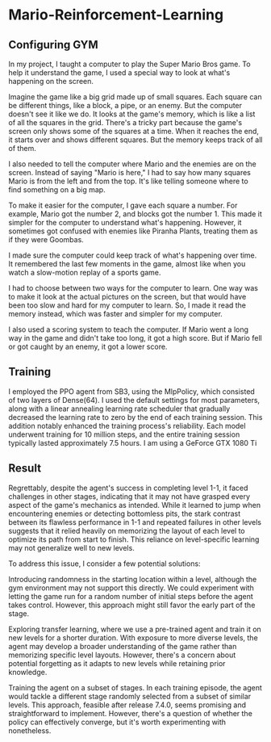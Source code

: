 # Mario-Reinforcement-Learning
## Configuring GYM
In my project, I taught a computer to play the Super Mario Bros game. To help it understand the game, I used a special way to look at what's happening on the screen.

Imagine the game like a big grid made up of small squares. Each square can be different things, like a block, a pipe, or an enemy. But the computer doesn't see it like we do. It looks at the game's memory, which is like a list of all the squares in the grid. There's a tricky part because the game's screen only shows some of the squares at a time. When it reaches the end, it starts over and shows different squares. But the memory keeps track of all of them.

I also needed to tell the computer where Mario and the enemies are on the screen. Instead of saying "Mario is here," I had to say how many squares Mario is from the left and from the top. It's like telling someone where to find something on a big map.

To make it easier for the computer, I gave each square a number. For example, Mario got the number 2, and blocks got the number 1. This made it simpler for the computer to understand what's happening. However, it sometimes got confused with enemies like Piranha Plants, treating them as if they were Goombas.

I made sure the computer could keep track of what's happening over time. It remembered the last few moments in the game, almost like when you watch a slow-motion replay of a sports game.

I had to choose between two ways for the computer to learn. One way was to make it look at the actual pictures on the screen, but that would have been too slow and hard for my computer to learn. So, I made it read the memory instead, which was faster and simpler for my computer.

I also used a scoring system to teach the computer. If Mario went a long way in the game and didn't take too long, it got a high score. But if Mario fell or got caught by an enemy, it got a lower score.


## Training
I employed the PPO agent from SB3, using the MlpPolicy, which consisted of two layers of Dense(64). I used the default settings for most parameters, along with a linear annealing learning rate scheduler that gradually decreased the learning rate to zero by the end of each training session. This addition notably enhanced the training process's reliability. Each model underwent training for 10 million steps, and the entire training session typically lasted approximately 7.5 hours. I am using a GeForce GTX 1080 Ti

## Result

Regrettably, despite the agent's success in completing level 1-1, it faced challenges in other stages, indicating that it may not have grasped every aspect of the game's mechanics as intended. While it learned to jump when encountering enemies or detecting bottomless pits, the stark contrast between its flawless performance in 1-1 and repeated failures in other levels suggests that it relied heavily on memorizing the layout of each level to optimize its path from start to finish. This reliance on level-specific learning may not generalize well to new levels.

To address this issue, I consider a few potential solutions:

Introducing randomness in the starting location within a level, although the gym environment may not support this directly. We could experiment with letting the game run for a random number of initial steps before the agent takes control. However, this approach might still favor the early part of the stage.

Exploring transfer learning, where we use a pre-trained agent and train it on new levels for a shorter duration. With exposure to more diverse levels, the agent may develop a broader understanding of the game rather than memorizing specific level layouts. However, there's a concern about potential forgetting as it adapts to new levels while retaining prior knowledge.

Training the agent on a subset of stages. In each training episode, the agent would tackle a different stage randomly selected from a subset of similar levels. This approach, feasible after release 7.4.0, seems promising and straightforward to implement. However, there's a question of whether the policy can effectively converge, but it's worth experimenting with nonetheless.
